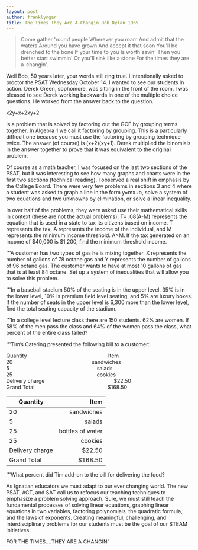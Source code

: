 ```yaml
---
layout: post
author: franklyngar
title: The Times They Are A-Changin Bob Dylan 1965
---
```



<blockquote> Come gather 'round people
Wherever you roam
And admit that the waters
Around you have grown
And accept it that soon
You'll be drenched to the bone
If your time to you
Is worth savin'
Then you better start swimmin'
Or you'll sink like a stone
For the times they are a-changin'.</blockquote>

Well Bob, 50 years later, your words still ring true.
I intentionally asked to proctor the PSAT Wednesday October 14.  I wanted to see our students in action.
Derek Green, sophomore, was sitting in the front of the room.  I was pleased to see Derek working backwards in one of the multiple choice questions.  He worked from the answer back to the question.

x2y+x+2xy+2

is a problem that is solved by factoring out the GCF by grouping terms together.  In Algebra 1 we call it factoring by grouping.  This is a particularly difficult one because you must use the factoring by grouping technique twice.
The answer (of course) is (x+2)(xy+1).  Derek multiplied the binomials in the answer together to prove that it was equivalent to the original problem.

 Of course as a math teacher, I was focused on the last two sections of the PSAT, but it was interesting to see how many graphs and charts were in the first two sections (technical reading).  I observed a real shift in emphasis by the College Board.  There were very few problems in sections 3 and 4 where a student was asked to graph a line in the form y=mx+b, solve a system of two equations and two unknowns by elimination, or solve a linear inequality.

In over half of the problems, they were asked use their mathematical skills in context (these are not the actual problems):
T= .08(A-M) represents the equation that is used in a state to tax its citizens based on income.  T represents the tax, A represents the income of the individual, and M represents the minimum income threshold.  A>M.  If the tax generated on an income of $40,000 is $1,200, find the minimum threshold income. 

'''A customer has two types of gas he is mixing together.  X represents the number of gallons of 78 octane gas and Y represents the number of gallons of 96 octane gas.  The customer wants to have at most 10 gallons of gas that is at least 84 octane.  Set up a system of inequalities that will allow you to solve this problem.


'''In a baseball stadium 50% of the seating is in the upper level.  35% is in the lower level, 10% is premium field level seating, and 5% are luxury boxes.  If the number of seats in the upper level is 6,300 more than the lower level, find the total seating capacity of the stadium.  

'''In a college level lecture class there are 150 students.  62% are women.  If 58% of the men pass the class and 64% of the women pass the class, what percent of the entire class failed? 

'''Tim’s Catering presented the following bill to a customer:
<div class="container">
  <div class="columns">
    <div class="Quantity column">
      Quantity
    </div>
    <div class="Item column">
      Item
    </div>
  </div>

  <div class="columns">
    <div class="20 column">
      20
    </div>
    <div class="sandwiches column">
      sandwiches
    </div>
  </div>

  <div class="columns">
    <div class="5 column">
      5
    </div>
    <div class="salads column">
      salads
    </div>
  </div>

  <div class="columns">
    <div class="25 column">
      25
    </div>
    <div class="cookies column">
      cookies
    </div>
  </div>
  
  <div class="columns">
    <div class="Delivery charge column">
      Delivery charge
    </div>
    <div class="$22.50 column">
      $22.50
    </div>
  </div>
  
  
  <div class="columns">
    <div class="Grand Total column">
      Grand Total
    </div>
    <div class="$168.50 column">
      $168.50
    </div>
  </div>
</div>

|Quantity| Item|
|---|---:|
|20 |sandwiches|
|5 |salads|
|25 |bottles of water|
|25 |cookies|
|Delivery charge|			$22.50|
|Grand Total	|		$168.50|

'''What percent did Tim add-on to the bill for delivering the food?

As Ignatian educators we must adapt to our ever changing world.  The new PSAT, ACT, and SAT call us to refocus our teaching techniques to emphasize a problem solving approach.  Sure, we must still teach the fundamental processes of solving linear equations, graphing linear equations in two variables, factoring polynomials, the quadratic formula, and the laws of exponents.    Creating meaningful, challenging, and interdisciplinary problems for our students must be the goal of our STEAM initiatives.

FOR THE TIMES….THEY ARE A CHANGIN’
